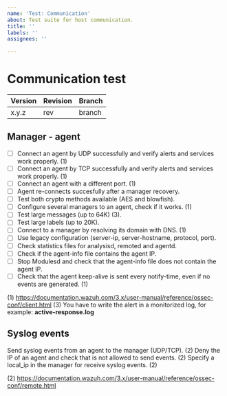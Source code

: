 ```yaml
---
name: 'Test: Communication'
about: Test suite for host communication.
title: ''
labels: ''
assignees: ''

---
```


# Communication test

| Version | Revision | Branch |
| --- | --- | --- |
| x.y.z | rev | branch |

## Manager - agent

- [ ] Connect an agent by UDP successfully and verify alerts and services work properly. (1)
- [ ] Connect an agent by TCP successfully and verify alerts and services work properly. (1)
- [ ] Connect an agent with a different port. (1)
- [ ] Agent re-connects succesfully after a manager recovery.
- [ ] Test both crypto methods available (AES and blowfish).
- [ ] Configure several managers to an agent, check if it works. (1)
- [ ] Test large messages (up to 64K) (3).
- [ ] Test large labels (up to 20K).
- [ ] Connect to a manager by resolving its domain with DNS. (1)
- [ ] Use legacy configuration (server-ip, server-hostname, protocol, port).
- [ ] Check statistics files for analysisd, remoted and agentd.
- [ ] Check if the agent-info file contains the agent IP. 
- [ ] Stop Modulesd and check that the agent-info file does not contain the agent IP.
- [ ] Check that the agent keep-alive is sent every notify-time, even if no events are generated. (1)

(1) https://documentation.wazuh.com/3.x/user-manual/reference/ossec-conf/client.html
(3) You have to write the alert in a monitorized log, for example: **active-response.log**

## Syslog events

Send syslog events from an agent to the manager (UDP/TCP). (2)
Deny the IP of an agent and check that is not allowed to send events. (2)
Specify a local_ip in the manager for receive syslog events. (2)

(2) https://documentation.wazuh.com/3.x/user-manual/reference/ossec-conf/remote.html
